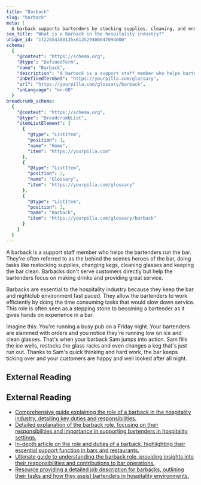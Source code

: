 ```yaml
---
title: "Barback"
slug: "barback"
meta: |
  A barback supports bartenders by stocking supplies, cleaning, and ensuring smooth operations. This role is crucial for efficient service in bars and restaurants.
seo_title: "What is a Barback in the hospitality industry?"
unique_id: "1722854380135x613529406847094000"
schema:
  {
    "@context": "https://schema.org",
    "@type": "DefinedTerm",
    "name": "Barback",
    "description": "A barback is a support staff member who helps bartenders run the bar by restocking supplies, changing kegs, cleaning glasses, and keeping the bar clean. They do not serve customers directly but enable bartenders to focus on drink preparation and service.",
    "inDefinedTermSet": "https://yourpilla.com/glossary",
    "url": "https://yourpilla.com/glossary/barback",
    "inLanguage": "en-GB"
  }
breadcrumb_schema:
  {
    "@context": "https://schema.org",
    "@type": "BreadcrumbList",
    "itemListElement": [
      {
        "@type": "ListItem",
        "position": 1,
        "name": "Home",
        "item": "https://yourpilla.com"
      },
      {
        "@type": "ListItem",
        "position": 2,
        "name": "Glossary",
        "item": "https://yourpilla.com/glossary"
      },
      {
        "@type": "ListItem",
        "position": 3,
        "name": "Barback",
        "item": "https://yourpilla.com/glossary/barback"
      }
    ]
  }
---
```


A barback is a support staff member who helps the bartenders run the bar. They're often referred to as the behind the scenes heroes of the bar, doing tasks like restocking supplies, changing kegs, cleaning glasses and keeping the bar clean. Barbacks don't serve customers directly but help the bartenders focus on making drinks and providing great service.

Barbacks are essential to the hospitality industry because they keep the bar and nightclub environment fast paced. They allow the bartenders to work efficiently by doing the time consuming tasks that would slow down service. This role is often seen as a stepping stone to becoming a bartender as it gives hands on experience in a bar.

Imagine this: You're running a busy pub on a Friday night. Your bartenders are slammed with orders and you notice they're running low on ice and clean glasses. That's when your barback Sam jumps into action. Sam fills the ice wells, restocks the glass racks and even changes a keg that's just run out. Thanks to Sam's quick thinking and hard work, the bar keeps ticking over and your customers are happy and well looked after all night.

## External Reading



## External Reading

*   [Comprehensive guide explaining the role of a barback in the hospitality industry, detailing key duties and responsibilities.](https://www.menutiger.com/blog/what-is-a-barback)
*   [Detailed explanation of the barback role, focusing on their responsibilities and importance in supporting bartenders in hospitality settings.](https://pos.toasttab.com/blog/on-the-line/what-is-a-barback)
*   [In-depth article on the role and duties of a barback, highlighting their essential support function in bars and restaurants.](https://www.lightspeedhq.com/blog/what-is-a-barback/)
*   [Ultimate guide to understanding the barback role, providing insights into their responsibilities and contributions to bar operations.](https://abarabove.com/barback/)
*   [Resource providing a detailed job description for barbacks, outlining their tasks and how they assist bartenders in hospitality environments.](https://resources.workable.com/barback-job-description)